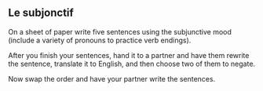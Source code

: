## **Le subjonctif**

On a sheet of paper write five sentences using the subjunctive mood
(include a variety of pronouns to practice verb endings).

After you finish your sentences, hand it to a partner and have them
rewrite the sentence, translate it to English, and then choose two of
them to negate.

Now swap the order and have your partner write the sentences.
